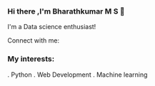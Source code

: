 ### Hi there ,I'm Bharathkumar M S 👋
I'm a Data science enthusiast!

Connect with me:

### My interests:
. Python
. Web Development
. Machine learning

<!---
Bharathkumar-ms/Bharathkumar-ms is a ✨ special ✨ repository because its `README.md` (this file) appears on your GitHub profile.
You can click the Preview link to take a look at your changes.
--->
